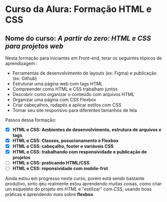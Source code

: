 # Curso da Alura: Formação HTML e CSS
## Nome do curso:  *A partir do zero: HTML e CSS para projetos web*

Nesta formação para iniciantes em Front-end, terar os seguintes tópicos de aprendizagem :

- Ferramentas de desenvolvimento de layouts (ex: Figma) e publicação (ex: Github)
- Estruturar uma página web com tags HTML
- Compreender como HTML e CSS trabalham juntos
- Descobrir como organizar o conteúdo com arquivos HTML
- Organizar uma página com CSS Flexbox
- Criar cabeçalhos, rodapés e aplicar estilos com CSS
- Tornar seu site responsivo para diferentes tamanhos de tela

Passos dessa formação:

- [x] **HTML e CSS: Ambientes de desenvolvimento, estrutura de arquivos e tags**
- [x] **HTML e CSS: Classes, posucionamento e Flexbox** 
- [x] **HTML e CSS: cabeçalho, footer e variáveis CSS** 
- [x] **HTML e CSS: trabalhando com responsividade e publicação de projetos**
- [ ] **HTML e CSS: praticando HTML/CSS**
- [ ] **HTML e CSS: reponsividade com mobile-frst**

Ainda estou em progresso neste curso, porém está sendo bastante produtivo, sinto qeu realmente estou aprendendo muitas coisas, como criar um esqueleto do projeto em *HTML* e "estilizar" com *CSS*, usando boas práticas e aprendendo mais sobre **flexbox**.